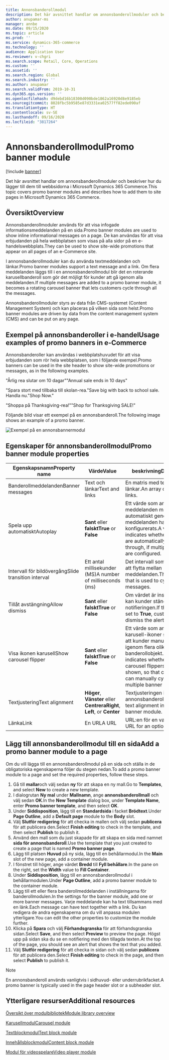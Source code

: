 ```yaml
---
title: Annonsbanderollmodul
description: Det här avsnittet handlar om annonsbanderollmoduler och beskriver hur du lägger till dem till webbsidorna i Microsoft Dynamics 365 Commerce.
author: anupamar-ms
manager: annbe
ms.date: 09/15/2020
ms.topic: article
ms.prod: ''
ms.service: dynamics-365-commerce
ms.technology: ''
audience: Application User
ms.reviewer: v-chgri
ms.search.scope: Retail, Core, Operations
ms.custom: ''
ms.assetid: ''
ms.search.region: Global
ms.search.industry: ''
ms.author: anupamar
ms.search.validFrom: 2019-10-31
ms.dyn365.ops.version: ''
ms.openlocfilehash: d9debd16b18300d090bde1862a16920d8e9185eb
ms.sourcegitcommit: 8028fbc5b9585e87d3331ea02577ff82ede090af
ms.translationtype: HT
ms.contentlocale: sv-SE
ms.lasthandoff: 09/16/2020
ms.locfileid: "3817264"
---
```

# <a name="promo-banner-module"></a><span data-ttu-id="1d176-103">Annonsbanderollmodul</span><span class="sxs-lookup"><span data-stu-id="1d176-103">Promo banner module</span></span>

[!include [banner](includes/banner.md)]

<span data-ttu-id="1d176-104">Det här avsnittet handlar om annonsbanderollmoduler och beskriver hur du lägger till dem till webbsidorna i Microsoft Dynamics 365 Commerce.</span><span class="sxs-lookup"><span data-stu-id="1d176-104">This topic covers promo banner modules and describes how to add them to site pages in Microsoft Dynamics 365 Commerce.</span></span>

## <a name="overview"></a><span data-ttu-id="1d176-105">Översikt</span><span class="sxs-lookup"><span data-stu-id="1d176-105">Overview</span></span>

<span data-ttu-id="1d176-106">Annonsbanderollmoduler används för att visa infogade informationsmeddelanden på en sida.</span><span class="sxs-lookup"><span data-stu-id="1d176-106">Promo banner modules are used to show inline informational messages on a page.</span></span> <span data-ttu-id="1d176-107">De kan användas för att visa erbjudanden på hela webbplatsen som visas på alla sidor på en e-handelswebbplats.</span><span class="sxs-lookup"><span data-stu-id="1d176-107">They can be used to show site-wide promotions that appear on all pages of an e-Commerce site.</span></span> 

<span data-ttu-id="1d176-108">I annonsbanderollmoduler kan du använda textmeddelanden och länkar.</span><span class="sxs-lookup"><span data-stu-id="1d176-108">Promo banner modules support a text message and a link.</span></span> <span data-ttu-id="1d176-109">Om flera meddelanden läggs till i en annonsbanderollmodul blir det en roterande karusellbanderoll som gör det möjligt för kunder att gå igenom alla meddelanden.</span><span class="sxs-lookup"><span data-stu-id="1d176-109">If multiple messages are added to a promo banner module, it becomes a rotating carousel banner that lets customers cycle through all the messages.</span></span> 

<span data-ttu-id="1d176-110">Annonsbanderollmoduler styrs av data från CMS-systemet (Content Management System) och kan placeras på vilken sida som helst.</span><span class="sxs-lookup"><span data-stu-id="1d176-110">Promo banner modules are driven by data from the content management system (CMS) and can be put on any page.</span></span>

## <a name="usage-examples-of-promo-banners-in-e-commerce"></a><span data-ttu-id="1d176-111">Exempel på annonsbanderoller i e-handel</span><span class="sxs-lookup"><span data-stu-id="1d176-111">Usage examples of promo banners in e-Commerce</span></span>

<span data-ttu-id="1d176-112">Annonsbanderoller kan användas i webbplatshuvudet för att visa erbjudanden som rör hela webbplatsen, som i följande exempel.</span><span class="sxs-lookup"><span data-stu-id="1d176-112">Promo banners can be used in the site header to show site-wide promotions or messages, as in the following examples.</span></span>

<span data-ttu-id="1d176-113">"Årlig rea slutar om 10 dagar"</span><span class="sxs-lookup"><span data-stu-id="1d176-113">"Annual sale ends in 10 days"</span></span>

<span data-ttu-id="1d176-114">"Spara stort med tillbaka till skolan-rea.</span><span class="sxs-lookup"><span data-stu-id="1d176-114">"Save big with back to school sale.</span></span> <span data-ttu-id="1d176-115">Handla nu."</span><span class="sxs-lookup"><span data-stu-id="1d176-115">Shop Now."</span></span>

<span data-ttu-id="1d176-116">"Shoppa på Thanksgiving-rea!"</span><span class="sxs-lookup"><span data-stu-id="1d176-116">"Shop for Thanksgiving SALE!"</span></span> 

<span data-ttu-id="1d176-117">Följande bild visar ett exempel på en annonsbanderoll.</span><span class="sxs-lookup"><span data-stu-id="1d176-117">The following image shows an example of a promo banner.</span></span>

![Exempel på en annonsbannermodul](./media/ecommerce-Promobanner.PNG)

## <a name="promo-banner-module-properties"></a><span data-ttu-id="1d176-119">Egenskaper för annonsbanderollmodul</span><span class="sxs-lookup"><span data-stu-id="1d176-119">Promo banner module properties</span></span>

| <span data-ttu-id="1d176-120">Egenskapsnamn</span><span class="sxs-lookup"><span data-stu-id="1d176-120">Property name</span></span>             | <span data-ttu-id="1d176-121">Värde</span><span class="sxs-lookup"><span data-stu-id="1d176-121">Value</span></span>                              | <span data-ttu-id="1d176-122">beskrivning</span><span class="sxs-lookup"><span data-stu-id="1d176-122">Description</span></span> |
|---------------------------|------------------------------------|-------------|
| <span data-ttu-id="1d176-123">Banderollmeddelanden</span><span class="sxs-lookup"><span data-stu-id="1d176-123">Banner messages</span></span>           | <span data-ttu-id="1d176-124">Text och länkar</span><span class="sxs-lookup"><span data-stu-id="1d176-124">Text and links</span></span>                     | <span data-ttu-id="1d176-125">En matris med text och länkar.</span><span class="sxs-lookup"><span data-stu-id="1d176-125">An array of text and links.</span></span> |
| <span data-ttu-id="1d176-126">Spela upp automatiskt</span><span class="sxs-lookup"><span data-stu-id="1d176-126">Autoplay</span></span>                  | <span data-ttu-id="1d176-127">**Sant** eller **falskt**</span><span class="sxs-lookup"><span data-stu-id="1d176-127">**True** or **False**</span></span>              | <span data-ttu-id="1d176-128">Ett värde som anger om meddelanden markeras automatiskt genom, om flera meddelanden har konfigurerats.</span><span class="sxs-lookup"><span data-stu-id="1d176-128">A value that indicates whether messages are automatically cycled through, if multiple messages are configured.</span></span> |
| <span data-ttu-id="1d176-129">Intervall för bildövergång</span><span class="sxs-lookup"><span data-stu-id="1d176-129">Slide transition interval</span></span> | <span data-ttu-id="1d176-130">Ett antal millisekunder (MS)</span><span class="sxs-lookup"><span data-stu-id="1d176-130">A number of milliseconds (ms)</span></span>      | <span data-ttu-id="1d176-131">Det intervall som används för att flytta mellan meddelanden.</span><span class="sxs-lookup"><span data-stu-id="1d176-131">The interval that is used to cycle through messages.</span></span> |
| <span data-ttu-id="1d176-132">Tillåt avstängning</span><span class="sxs-lookup"><span data-stu-id="1d176-132">Allow dismiss</span></span>             | <span data-ttu-id="1d176-133">**Sant** eller **falskt**</span><span class="sxs-lookup"><span data-stu-id="1d176-133">**True** or **False**</span></span>              | <span data-ttu-id="1d176-134">Om värdet är inställt på **Sant** kan kunder stänga notifieringen.</span><span class="sxs-lookup"><span data-stu-id="1d176-134">If the value is set to **True**, customers can dismiss the alert.</span></span> |
| <span data-ttu-id="1d176-135">Visa ikonen karusell</span><span class="sxs-lookup"><span data-stu-id="1d176-135">Show carousel flipper</span></span>     | <span data-ttu-id="1d176-136">**Sant** eller **falskt**</span><span class="sxs-lookup"><span data-stu-id="1d176-136">**True** or **False**</span></span>              | <span data-ttu-id="1d176-137">Ett värde som anger om karusell-ikoner ska visas, så att kunder manuellt kan gå igenom flera olika banderollobjekt.</span><span class="sxs-lookup"><span data-stu-id="1d176-137">A value that indicates whether the carousel flippers should be shown, so that customers can manually cycle through multiple banner items.</span></span> |
| <span data-ttu-id="1d176-138">Textjustering</span><span class="sxs-lookup"><span data-stu-id="1d176-138">Text alignment</span></span>            | <span data-ttu-id="1d176-139">**Höger**, **Vänster** eller **Centrera**</span><span class="sxs-lookup"><span data-stu-id="1d176-139">**Right**, **Left**, or **Center**</span></span> | <span data-ttu-id="1d176-140">Textjusteringen i annonsbanderollmodulen.</span><span class="sxs-lookup"><span data-stu-id="1d176-140">The text alignment in the promo banner module.</span></span> |
| <span data-ttu-id="1d176-141">Länka</span><span class="sxs-lookup"><span data-stu-id="1d176-141">Link</span></span>                      | <span data-ttu-id="1d176-142">En URL</span><span class="sxs-lookup"><span data-stu-id="1d176-142">A URL</span></span>                              | <span data-ttu-id="1d176-143">URL:en för en valfri länk.</span><span class="sxs-lookup"><span data-stu-id="1d176-143">The URL for an optional link.</span></span> |

## <a name="add-a-promo-banner-module-to-a-page"></a><span data-ttu-id="1d176-144">Lägg till annonsbanderollmodul till en sida</span><span class="sxs-lookup"><span data-stu-id="1d176-144">Add a promo banner module to a page</span></span> 

<span data-ttu-id="1d176-145">Om du vill lägga till en annonsbanderollmodul på en sida och ställa in de obligatoriska egenskaperna följer du stegen nedan.</span><span class="sxs-lookup"><span data-stu-id="1d176-145">To add a promo banner module to a page and set the required properties, follow these steps.</span></span>

1. <span data-ttu-id="1d176-146">Gå till **mallar**och välj sedan **ny** för att skapa en ny mall.</span><span class="sxs-lookup"><span data-stu-id="1d176-146">Go to **Templates**, and select **New** to create a new template.</span></span>
1. <span data-ttu-id="1d176-147">I dialogrutan **Ny mal** under **Mallnamn**, ange **annonsbanderollmall** och välj sedan **OK**.</span><span class="sxs-lookup"><span data-stu-id="1d176-147">In the **New Template** dialog box, under **Template Name**, enter **Promo banner template**, and then select **OK**.</span></span>
1. <span data-ttu-id="1d176-148">Under **Siddisposition**, lägg till en **Standardsida** i facket **Brödtext**.</span><span class="sxs-lookup"><span data-stu-id="1d176-148">Under **Page Outline**, add a **Default page** module to the **Body** slot.</span></span> 
1. <span data-ttu-id="1d176-149">Välj **Slutför redigering** för att checka in mallen och välj sedan **publicera** för att publicera den.</span><span class="sxs-lookup"><span data-stu-id="1d176-149">Select **Finish editing** to check in the template, and then select **Publish** to publish it.</span></span> 
1. <span data-ttu-id="1d176-150">Använd den mall som du just skapade för att skapa en sida med namnet **sida för annonsbanderoll**.</span><span class="sxs-lookup"><span data-stu-id="1d176-150">Use the template that you just created to create a page that is named **Promo banner page**.</span></span> 
1. <span data-ttu-id="1d176-151">Lägg till platsen **Huvud** på ny sida, lägg till en behållarmodul.</span><span class="sxs-lookup"><span data-stu-id="1d176-151">In the **Main** slot of the new page, add a container module.</span></span> 
1. <span data-ttu-id="1d176-152">I fönstret till höger, ange värdet **Bredd** till **Fyll behållare**.</span><span class="sxs-lookup"><span data-stu-id="1d176-152">In the pane on the right, set the **Width** value to **Fill Container**.</span></span>
1. <span data-ttu-id="1d176-153">Under **Siddisposition**, lägg till en annonsbanderollmodul i behållarmodulen.</span><span class="sxs-lookup"><span data-stu-id="1d176-153">Under **Page Outline**, add a promo banner module to the container module.</span></span>
1. <span data-ttu-id="1d176-154">Lägg till ett eller flera banderollmeddelanden i inställningarna för banderollmodulen.</span><span class="sxs-lookup"><span data-stu-id="1d176-154">In the settings for the banner module, add one or more banner messages.</span></span> <span data-ttu-id="1d176-155">Varje meddelande kan ha text tillsammans med en länk.</span><span class="sxs-lookup"><span data-stu-id="1d176-155">Each message can have text together with a link.</span></span> <span data-ttu-id="1d176-156">Du kan redigera de andra egenskaperna om du vill anpassa modulen ytterligare.</span><span class="sxs-lookup"><span data-stu-id="1d176-156">You can edit the other properties to customize the module further.</span></span>
1. <span data-ttu-id="1d176-157">Klicka på **Spara** och välj **Förhandsgranska** för att förhandsgranska sidan.</span><span class="sxs-lookup"><span data-stu-id="1d176-157">Select **Save**, and then select **Preview** to preview the page.</span></span> <span data-ttu-id="1d176-158">Högst upp på sidan ska du se en notifiering med den tillagda texten.</span><span class="sxs-lookup"><span data-stu-id="1d176-158">At the top of the page, you should see an alert that shows the text that you added.</span></span>
1. <span data-ttu-id="1d176-159">Välj **Slutför redigering** för att checka in sidan och välj sedan **publicera** för att publicera den.</span><span class="sxs-lookup"><span data-stu-id="1d176-159">Select **Finish editing** to check in the page, and then select **Publish** to publish it.</span></span>

> [!NOTE]
> <span data-ttu-id="1d176-160">En annonsbanderoll används vanligtvis i sidhuvud- eller underrubrikfacket.</span><span class="sxs-lookup"><span data-stu-id="1d176-160">A promo banner is typically used in the page header slot or a subheader slot.</span></span>


## <a name="additional-resources"></a><span data-ttu-id="1d176-161">Ytterligare resurser</span><span class="sxs-lookup"><span data-stu-id="1d176-161">Additional resources</span></span>

[<span data-ttu-id="1d176-162">Översikt över modulbibliotek</span><span class="sxs-lookup"><span data-stu-id="1d176-162">Module library overview</span></span>](starter-kit-overview.md)

[<span data-ttu-id="1d176-163">Karusellmodul</span><span class="sxs-lookup"><span data-stu-id="1d176-163">Carousel module</span></span>](add-carousel.md)

[<span data-ttu-id="1d176-164">Textblockmodul</span><span class="sxs-lookup"><span data-stu-id="1d176-164">Text block module</span></span>](add-content-rich-block.md)

[<span data-ttu-id="1d176-165">Innehållsblockmodul</span><span class="sxs-lookup"><span data-stu-id="1d176-165">Content block module</span></span>](add-hero-module.md)

[<span data-ttu-id="1d176-166">Modul för videospelare</span><span class="sxs-lookup"><span data-stu-id="1d176-166">Video player module</span></span>](add-video-player.md)
